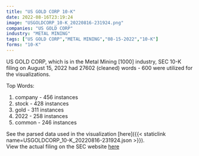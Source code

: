 ```yaml
---
title: "US GOLD CORP 10-K"
date: 2022-08-16T23:19:24
image: "USGOLDCORP_10-K_20220816-231924.png"
companies: "US GOLD CORP"
industry: "METAL MINING"
tags: ["US GOLD CORP","METAL MINING","08-15-2022","10-K"]
forms: "10-K"
---
```

US GOLD CORP, which is in the Metal Mining [1000] industry, SEC 10-K filing on August 15, 2022 had 27602 (cleaned) words - 600 were utilized for the visualizations.

Top Words:
1. company - 456 instances
2. stock - 428 instances
3. gold - 311 instances
4. 2022 - 258 instances
5. common - 246 instances


See the parsed data used in the visualization [here]({{< staticlink name=USGOLDCORP_10-K_20220816-231924.json >}}).  
View the actual filing on the SEC website [here](https://www.sec.gov/Archives/edgar/data/27093/0001493152-22-023030.txt)
